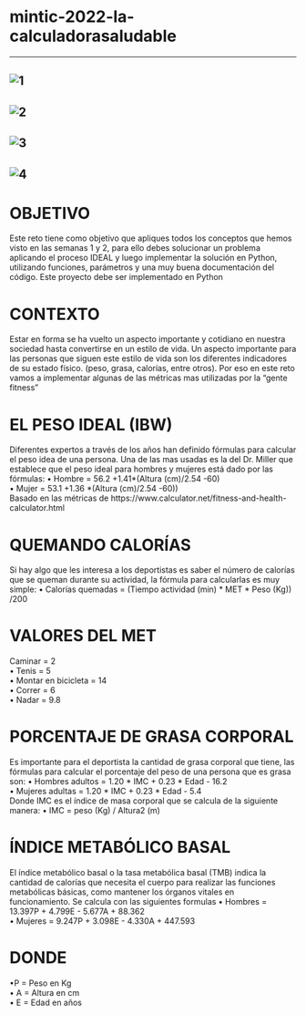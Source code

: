 # mintic-2022-la-calculadorasaludable
---------------------------------------------------------------------------------------
![1](https://user-images.githubusercontent.com/104838545/168868317-e04d6ead-e89d-4045-97ac-b89efda23ed5.png)
---------------------------------------------------------------------------------------
![2](https://user-images.githubusercontent.com/104838545/168868320-05ac2c2f-9158-4d79-ad82-9f7b03878f96.png)
---------------------------------------------------------------------------------------
![3](https://user-images.githubusercontent.com/104838545/168868324-ba3b609a-6b3a-4035-8b66-7df9bb37e74c.png)
---------------------------------------------------------------------------------------
![4](https://user-images.githubusercontent.com/104838545/168868328-ad50f910-e980-457c-a84a-ca2563026a58.png)
---------------------------------------------------------------------------------------
<h1>OBJETIVO</h1>
Este reto tiene como objetivo que apliques todos los conceptos que
hemos visto en las semanas 1 y 2, para ello debes solucionar un
problema aplicando el proceso IDEAL y luego implementar la
solución en Python, utilizando funciones, parámetros y una muy
buena documentación del código.
Este proyecto debe ser implementado en Python
<h1>CONTEXTO</h1>
Estar en forma se ha vuelto un aspecto importante y cotidiano en
nuestra sociedad hasta convertirse en un estilo de vida. Un
aspecto importante para las personas que siguen este estilo de
vida son los diferentes indicadores de su estado físico. (peso,
grasa, calorías, entre otros). Por eso en este reto vamos a
implementar algunas de las métricas mas utilizadas por la “gente
fitness”
<h1>EL PESO IDEAL (IBW)</h1>
Diferentes expertos a través de los años han definido fórmulas
para calcular el peso idea de una persona. Una de las mas usadas
es la del Dr. Miller que establece que el peso ideal para hombres y
mujeres está dado por las fórmulas:
• Hombre = 56.2 +1.41*(Altura (cm)/2.54 -60)<br>
• Mujer = 53.1 +1.36 *(Altura (cm)/2.54 -60))<br>
 Basado en las métricas de https://www.calculator.net/fitness-and-health-calculator.html
 <h1>QUEMANDO CALORÍAS</h1>
Si hay algo que les interesa a los deportistas es saber el número de
calorías que se queman durante su actividad, la fórmula para
calcularlas es muy simple:
• Calorías quemadas = (Tiempo actividad (min) * MET * Peso
(Kg)) /200
<h1>VALORES DEL MET</h1>
Caminar = 2<br>
• Tenis = 5<br>
• Montar en bicicleta = 14<br>
• Correr = 6<br>
• Nadar = 9.8
<h1>PORCENTAJE DE GRASA CORPORAL</h1>
Es importante para el deportista la cantidad de grasa corporal que
tiene, las fórmulas para calcular el porcentaje del peso de una
persona que es grasa son:
• Hombres adultos = 1.20 * IMC + 0.23 * Edad - 16.2<br>
• Mujeres adultas = 1.20 * IMC + 0.23 * Edad - 5.4<br>
Donde IMC es el índice de masa corporal que se calcula de la
siguiente manera:
• IMC = peso (Kg) / Altura2 (m)
<h1>ÍNDICE METABÓLICO BASAL</h1>
El índice metabólico basal o la tasa metabólica basal (TMB) indica
la cantidad de calorías que necesita el cuerpo para realizar las
funciones metabólicas básicas, como mantener los órganos vitales
en funcionamiento. Se calcula con las siguientes formulas
• Hombres = 13.397P + 4.799E - 5.677A + 88.362<br>
• Mujeres = 9.247P + 3.098E - 4.330A + 447.593
<h1>DONDE</h1>
•P = Peso en Kg<br>
• A = Altura en cm<br>
• E = Edad en años


